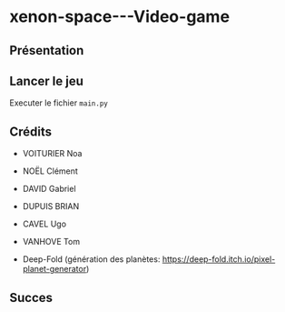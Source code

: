 # xenon-space---Video-game

## Présentation

## Lancer le jeu

Executer le fichier `main.py`

## Crédits

- VOITURIER Noa
- NOËL Clément
- DAVID Gabriel
- DUPUIS BRIAN
- CAVEL Ugo
- VANHOVE Tom

- Deep-Fold (génération des planètes: https://deep-fold.itch.io/pixel-planet-generator)

## Succes

